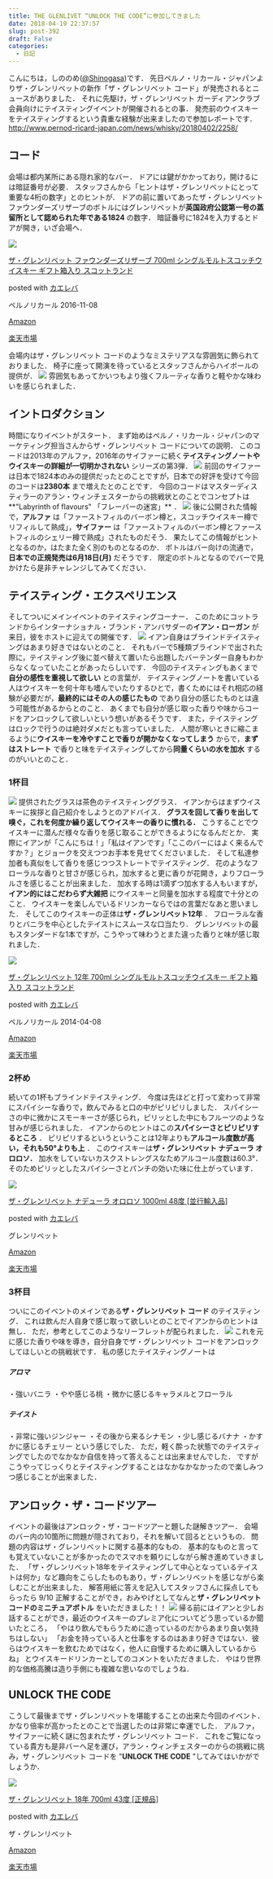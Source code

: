 ```yaml
---
title: THE GLENLIVET “UNLOCK THE CODE”に参加してきました
date: 2018-04-19 22:37:57
slug: post-392
draft: False
categories:
  - 日記
---
```


こんにちは，しののめ([@Shinogasa](https://twitter.com/Shinogasa))です．   先日ペルノ・リカール・ジャパンよりザ・グレンリベットの新作「ザ・グレンリベット コード」が発売されるとニュースがありました． それに先駆け，ザ・グレンリベット ガーディアンクラブ会員向けにテイスティングイベントが開催されるとの事． 発売前のウイスキーをテイスティングするという貴重な経験が出来ましたので参加レポートです． http://www.pernod-ricard-japan.com/news/whisky/20180402/2258/  

## コード

会場は都内某所にある隠れ家的なバー． ドアには鍵がかかっており，開けるには暗証番号が必要． スタッフさんから「ヒントはザ・グレンリベットにとって重要な4桁の数字」とのヒントが． ドアの前に置いてあったザ・グレンリベット ファウンダーズリザーブのボトルにはグレンリベットが**英国政府公認第一号の蒸留所として認められた年である1824** の数字． 暗証番号に1824を入力するとドアが開き，いざ会場へ．  

[![](https://images-fe.ssl-images-amazon.com/images/I/51H0ZvYEAqL._SL160_.jpg)](https://www.amazon.co.jp/exec/obidos/ASIN/B00TSAH04M/deltafantom-22/)

[ザ・グレンリベット ファウンダーズリザーブ 700ml シングルモルトスコッチウイスキー ギフト箱入り スコットランド](https://www.amazon.co.jp/exec/obidos/ASIN/B00TSAH04M/deltafantom-22/)

posted with [カエレバ](http://kaereba.com)

ペルノリカール 2016-11-08

[Amazon](https://www.amazon.co.jp/gp/search?keywords=%E3%82%B0%E3%83%AC%E3%83%B3%E3%83%AA%E3%83%99%E3%83%83%E3%83%88&__mk_ja_JP=%E3%82%AB%E3%82%BF%E3%82%AB%E3%83%8A&tag=deltafantom-22)

[楽天市場](https://hb.afl.rakuten.co.jp/hgc/140c65f5.f2d5fda6.140c65f6.51a0545a/?pc=https%3A%2F%2Fsearch.rakuten.co.jp%2Fsearch%2Fmall%2F%25E3%2582%25B0%25E3%2583%25AC%25E3%2583%25B3%25E3%2583%25AA%25E3%2583%2599%25E3%2583%2583%25E3%2583%2588%2F-%2Ff.1-p.1-s.1-sf.0-st.A-v.2%3Fx%3D0%26scid%3Daf_ich_link_urltxt%26m%3Dhttp%3A%2F%2Fm.rakuten.co.jp%2F)

  会場内はザ・グレンリベット コードのようなミステリアスな雰囲気に飾られておりました． 椅子に座って開演を待っているとスタッフさんからハイボールの提供が． ![](/images/2018/04/20180418_184158-198x300.jpg) 雰囲気もあってかいつもより強くフルーティな香りと軽やかな味わいを感じられました．  

## イントロダクション

時間になりイベントがスタート． まず始めはペルノ・リカール・ジャパンのマーケティング担当さんからザ・グレンリベット コードについての説明． このコードは2013年のアルファ，2016年のサイファーに続く**テイスティングノートやウイスキーの詳細が一切明かされない** シリーズの第3弾．   ![](/images/2018/04/20180418_190630.jpg) 前回のサイファーは日本で1824本のみの提供だったとのことですが，日本での好評を受けて今回のコードは**2380本** まで増えたとのことです．   今回のコードはマスターディスティラーのアラン・ウィンチェスターからの挑戦状とのことでコンセプトは**"Labyrinth of flavours" 「フレーバーの迷宮」** ． ![](/images/2018/04/20180418_190702.jpg) 後に公開された情報で，**アルファ** は「ファーストフィルのバーボン樽と，スコッチウイスキー樽でリフィルして熟成」，**サイファー** は「ファーストフィルのバーボン樽とファーストフィルのシェリー樽で熟成」されたものだそう． 果たしてこの情報がヒントとなるのか，はたまた全く別のものとなるのか． ボトルはバー向けの流通で，**日本での正規発売は6月18日(月)** だそうです． 限定のボトルとなるのでバーで見かけたら是非チャレンジしてみてください．  

## テイスティング・エクスペリエンス

そしてついにメインイベントのテイスティングコーナー． このためにコットランドからインターナショナル・ブランド・アンバサダーの**イアン・ローガン** が来日，彼をホストに迎えての開催です． ![](/images/2018/04/20180418_193824_001.jpg) イアン自身はブラインドテイスティングはあまり好きではないとのこと． それもバーで5種類ブラインドで出された際に，テイスティング後に並べ替えて置いたら出題したバーテンダー自身もわからなくなっていたことがあったらしいです．   今回のテイスティングもあくまで**自分の感性を重視して欲しい** との言葉が． テイスティングノートを書いている人はウイスキーを何十年も嗜んでいたりするひとで，書くためにはそれ相応の経験が必要だが，**最終的にはその人の感じたもの** であり自分の感じたものとは違う可能性があるからとのこと． あくまでも自分が感じ取った香りや味からコードをアンロックして欲しいという想いがあるそうです．   また，テイスティングはロックで行うのは絶対ダメだとも言っていました． 人間が寒いときに縮こまるように**ウイスキーを冷やすことで香りが開かなくなってしまう** からで，**まずはストレート** で香りと味をテイスティングしてから**同量くらいの水を加水** するのがいいとのこと．  

### 1杯目

![](/images/2018/04/20180418_192523-169x300.jpg) 提供されたグラスは茶色のテイスティンググラス． イアンからはまずウイスキーに挨拶と自己紹介をしようとのアドバイス． **グラスを回して香りを出して嗅ぐ，これを何度か繰り返してウイスキーの香りに慣れる．** こうすることでウイスキーに潜んだ様々な香りを感じ取ることができるようになるんだとか． 実際にイアンが「こんにちは！」「私はイアンです」「ここのバーにはよく来るんですか？」とジョークを交えつつお手本を見せてくださいました．   そして私達参加者も真似をして香りを感じつつストレートでテイスティング． 花のようなフローラルな香りと甘さが感じられ，加水すると更に香りが花開き，よりフローラルさを感じることが出来ました．   加水する時は1滴ずつ加水する人もいますが，**イアン的にはこだわらず大雑把** にウイスキーと同量を加水する程度で十分とのこと． ウイスキーを楽しんでいるドリンカーならではの言葉だなあと思いました．   そしてこのウイスキーの正体は**ザ・グレンリベット12年** ． フローラルな香りとバニラを中心としたテイストにスムースな口当たり． グレンリベットの最もスタンダードな1本ですが，こうやって味わうとまた違った香りと味が感じ取れました．  

[![](https://images-fe.ssl-images-amazon.com/images/I/4132DV%2BVV9L._SL160_.jpg)](https://www.amazon.co.jp/exec/obidos/ASIN/B001TP4S62/deltafantom-22/)

[ザ・グレンリベット 12年 700ml シングルモルトスコッチウイスキー ギフト箱入り スコットランド](https://www.amazon.co.jp/exec/obidos/ASIN/B001TP4S62/deltafantom-22/)

posted with [カエレバ](http://kaereba.com)

ペルノリカール 2014-04-08

[Amazon](https://www.amazon.co.jp/gp/search?keywords=%E3%82%B0%E3%83%AC%E3%83%B3%E3%83%AA%E3%83%99%E3%83%83%E3%83%88&__mk_ja_JP=%E3%82%AB%E3%82%BF%E3%82%AB%E3%83%8A&tag=deltafantom-22)

[楽天市場](https://hb.afl.rakuten.co.jp/hgc/140c65f5.f2d5fda6.140c65f6.51a0545a/?pc=https%3A%2F%2Fsearch.rakuten.co.jp%2Fsearch%2Fmall%2F%25E3%2582%25B0%25E3%2583%25AC%25E3%2583%25B3%25E3%2583%25AA%25E3%2583%2599%25E3%2583%2583%25E3%2583%2588%2F-%2Ff.1-p.1-s.1-sf.0-st.A-v.2%3Fx%3D0%26scid%3Daf_ich_link_urltxt%26m%3Dhttp%3A%2F%2Fm.rakuten.co.jp%2F)

 

### 2杯め

続いての1杯もブラインドテイスティング． 今度は先ほどと打って変わって非常にスパイシーな香りで，飲んでみると口の中がピリピリしました． スパイシーさの中に微かにスモーキーさが感じられ，ピリッとした中にもフルーツのような甘みが感じられました． イアンからのヒントはこの**スパイシーさとピリピリするところ** ． ピリピリするというということは12年よりも**アルコール度数が高い，それも50°よりも上** ．   このウイスキーは**ザ・グレンリベット ナデューラ オロロソ．** 加水をしていないカスクストレングスなためアルコール度数は60.3°． そのためピリッとしたスパイシーさとパンチの効いた味に仕上がっています．  

[![](https://images-fe.ssl-images-amazon.com/images/I/51qAg8c43yL._SL160_.jpg)](https://www.amazon.co.jp/exec/obidos/ASIN/B010V0AG9I/deltafantom-22/)

[ザ・グレンリベット ナデューラ オロロソ 1000ml 48度 [並行輸入品]](https://www.amazon.co.jp/exec/obidos/ASIN/B010V0AG9I/deltafantom-22/)

posted with [カエレバ](http://kaereba.com)

グレンリベット

[Amazon](https://www.amazon.co.jp/gp/search?keywords=%E3%82%B0%E3%83%AC%E3%83%B3%E3%83%AA%E3%83%99%E3%83%83%E3%83%88%20%E3%83%8A%E3%83%87%E3%83%A5%E3%83%BC%E3%83%A9&__mk_ja_JP=%E3%82%AB%E3%82%BF%E3%82%AB%E3%83%8A&tag=deltafantom-22)

[楽天市場](https://hb.afl.rakuten.co.jp/hgc/140c65f5.f2d5fda6.140c65f6.51a0545a/?pc=https%3A%2F%2Fsearch.rakuten.co.jp%2Fsearch%2Fmall%2F%25E3%2582%25B0%25E3%2583%25AC%25E3%2583%25B3%25E3%2583%25AA%25E3%2583%2599%25E3%2583%2583%25E3%2583%2588%2520%25E3%2583%258A%25E3%2583%2587%25E3%2583%25A5%25E3%2583%25BC%25E3%2583%25A9%2F-%2Ff.1-p.1-s.1-sf.0-st.A-v.2%3Fx%3D0%26scid%3Daf_ich_link_urltxt%26m%3Dhttp%3A%2F%2Fm.rakuten.co.jp%2F)

 

### 3杯目

ついにこのイベントのメインである**ザ・グレンリベット コード** のテイスティング． これは飲んだ人自身で感じ取って欲しいとのことでイアンからのヒントは無し． ただ，参考としてこのようなリーフレットが配られました． ![](/images/2018/04/20180419_002123.jpg) これを元に感じた香りや味を導き，自分自身でザ・グレンリベット コードをアンロックしてほしいとの挑戦状です．   私の感じたテイスティングノートは 

##### アロマ

・強いバニラ ・やや感じる桃 ・微かに感じるキャラメルとフローラル 

##### テイスト

・非常に強いジンジャー ・その後から来るシナモン ・少し感じるバナナ ・かすかに感じるチェリー という感じでした． ただ，軽く酔った状態でのテイスティングでしたのでなかなか自信を持って答えることは出来ませんでした． ですがこうやってじっくりとテイスティングすることはなかなかなかったので楽しみつつ感じることが出来ました．  

## アンロック・ザ・コードツアー

イベントの最後はアンロック・ザ・コードツアーと題した謎解きツアー． 会場のバー内の10箇所に問題が隠されており，それを解いて回るとというもの．   問題の内容はザ・グレンリベットに関する基本的なもの． 基本的なものと言っても覚えていないことが多かったのでスマホを頼りにしながら解き進めていきました． 「ザ・グレンリベット18年をテイスティングして中心となっているテイストは何か」など趣向をこらしたものもあり，ザ・グレンリベットを感じながら楽しむことが出来ました．   解答用紙に答えを記入してスタッフさんに採点してもらったら 9/10 正解することができ，おみやげとしてなんと**ザ・グレンリベット コードのミニチュアボトル** をいただきました！！ ![](/images/2018/04/20180419_220311.jpg)   帰る前にはイアンと少しお話することができ，最近のウイスキーのプレミア化についてどう思っているか聞いたところ， 「やはり飲んでもらうために造っているのだからあまり良い気持ちはしない」 「お金を持っている人と仕事をするのはあまり好きではない．彼らはウイスキーを飲むためではなく，他人に自慢するために購入しているからね」 とウイスキードリンカーとしてのコメントをいただきました． やはり世界的な価格高騰は造り手側にも複雑な思いなのでしょうね．  

## UNLOCK THE CODE

こうして最後までザ・グレンリベットを堪能することの出来た今回のイベント． かなり倍率が高かったとのことで当選したのは非常に幸運でした．   アルファ，サイファーに続く謎に包まれたザ・グレンリベット コード． これをご覧になっている貴方も是非バーへ足を運び，アラン・ウィンチェスターのからの挑戦に挑み，ザ・グレンリベット コードを "**UNLOCK THE CODE** "してみてはいかがでしょうか．  

[![](https://images-fe.ssl-images-amazon.com/images/I/51BNWEJbT6L._SL160_.jpg)](https://www.amazon.co.jp/exec/obidos/ASIN/B00HWNILB8/deltafantom-22/)

[ザ・グレンリベット 18年 700ml 43度 [正規品]](https://www.amazon.co.jp/exec/obidos/ASIN/B00HWNILB8/deltafantom-22/)

posted with [カエレバ](http://kaereba.com)

ザ・グレンリベット

[Amazon](https://www.amazon.co.jp/gp/search?keywords=%E3%82%B0%E3%83%AC%E3%83%B3%E3%83%AA%E3%83%99%E3%83%83%E3%83%88&__mk_ja_JP=%E3%82%AB%E3%82%BF%E3%82%AB%E3%83%8A&tag=deltafantom-22)

[楽天市場](https://hb.afl.rakuten.co.jp/hgc/140c65f5.f2d5fda6.140c65f6.51a0545a/?pc=https%3A%2F%2Fsearch.rakuten.co.jp%2Fsearch%2Fmall%2F%25E3%2582%25B0%25E3%2583%25AC%25E3%2583%25B3%25E3%2583%25AA%25E3%2583%2599%25E3%2583%2583%25E3%2583%2588%2F-%2Ff.1-p.1-s.1-sf.0-st.A-v.2%3Fx%3D0%26scid%3Daf_ich_link_urltxt%26m%3Dhttp%3A%2F%2Fm.rakuten.co.jp%2F)
